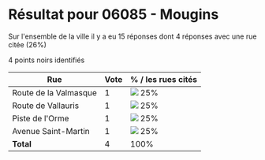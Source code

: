 # Résultat pour 06085 - Mougins

Sur l'ensemble de la ville il y a eu 15 réponses dont 4 réponses avec une rue citée (26%)

4 points noirs identifiés

| Rue | Vote | % / les rues cités|
|-----|------|-------------------|
| Route de la Valmasque | 1 | <img src="../../img/bar_25.gif" />&nbsp;25%|
| Route de Vallauris | 1 | <img src="../../img/bar_25.gif" />&nbsp;25%|
| Piste de l'Orme | 1 | <img src="../../img/bar_25.gif" />&nbsp;25%|
| Avenue Saint-Martin | 1 | <img src="../../img/bar_25.gif" />&nbsp;25%|
| **Total** | 4 | 100%|
